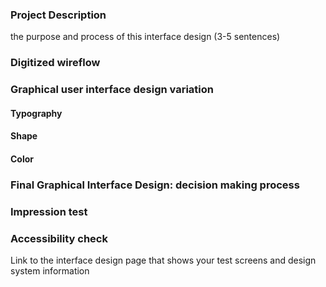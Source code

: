 ### Project Description
the purpose and process of this interface design (3-5 sentences)

### Digitized wireflow

### Graphical user interface design variation 

#### Typography

#### Shape 

#### Color

### Final Graphical Interface Design: decision making process 

### Impression test

### Accessibility check

Link to the interface design page that shows your test screens and design system information

